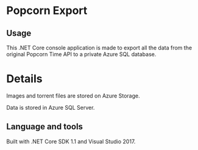 # Popcorn Export

## Usage

This .NET Core console application is made to export all the data from the original Popcorn Time API to a private Azure SQL database.

# Details

Images and torrent files are stored on Azure Storage.

Data is stored in Azure SQL Server.

## Language and tools

Built with .NET Core SDK 1.1 and Visual Studio 2017.

